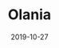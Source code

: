 ---
title: Olania
description: Olania is a compact and fast theme designed for those who need functionality and simplicity.
image: '/assets/img/projects/olania-preview.jpg'
price: 35
home: https://jekyllthemes.io/theme/olania-blog-jekyll-theme
demo: https://olania-jekyll.netlify.com/
date: 2019-10-27
---